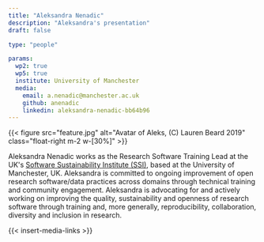 ```yaml
---
title: "Aleksandra Nenadic"
description: "Aleksandra's presentation"
draft: false

type: "people"

params:
  wp2: true
  wp5: true
  institute: University of Manchester
  media:
    email: a.nenadic@manchester.ac.uk
    github: anenadic
    linkedin: aleksandra-nenadic-bb64b96
---
```


{{< figure src="feature.jpg" alt="Avatar of Aleks, (C) Lauren Beard 2019" class="float-right m-2 w-[30%]" >}}

Aleksandra Nenadic works as the Research Software Training Lead at the UK's [Software Sustainability Institute (SSI)](https://software.ac.uk), 
based at the University of Manchester, UK. 
Aleksandra is committed to ongoing improvement of open research software/data practices across domains through 
technical training and community engagement. 
Aleksandra is advocating for and actively working on improving the quality, sustainability and openness of research 
software through training and, more generally, reproducibility, collaboration, diversity and inclusion in research. 

{{< insert-media-links >}}
